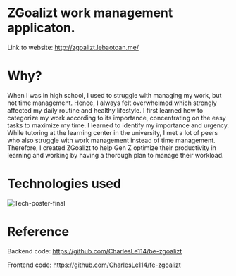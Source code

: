# ZGoalizt work management applicaton.
Link to website: http://zgoalizt.lebaotoan.me/
# Why?
When I was in high school, I used to struggle with managing my work, but not time management. Hence, I always felt overwhelmed which strongly affected my daily routine and healthy lifestyle. I first learned how to categorize my work according to its importance, concentrating on the easy tasks to maximize my time. I learned to identify my importance and urgency. While tutoring at the learning center in the university, I met a lot of peers who also struggle with work management instead of time management. Therefore, I created ZGoalizt to help Gen Z optimize their productivity in learning and working by having a thorough plan to manage their workload.
# Technologies used
![Tech-poster-final](https://user-images.githubusercontent.com/56160926/129486912-b97e3473-43d4-498a-8f45-c2550c99c081.jpg)
# Reference
Backend code: https://github.com/CharlesLe114/be-zgoalizt

Frontend code: https://github.com/CharlesLe114/fe-zgoalizt

